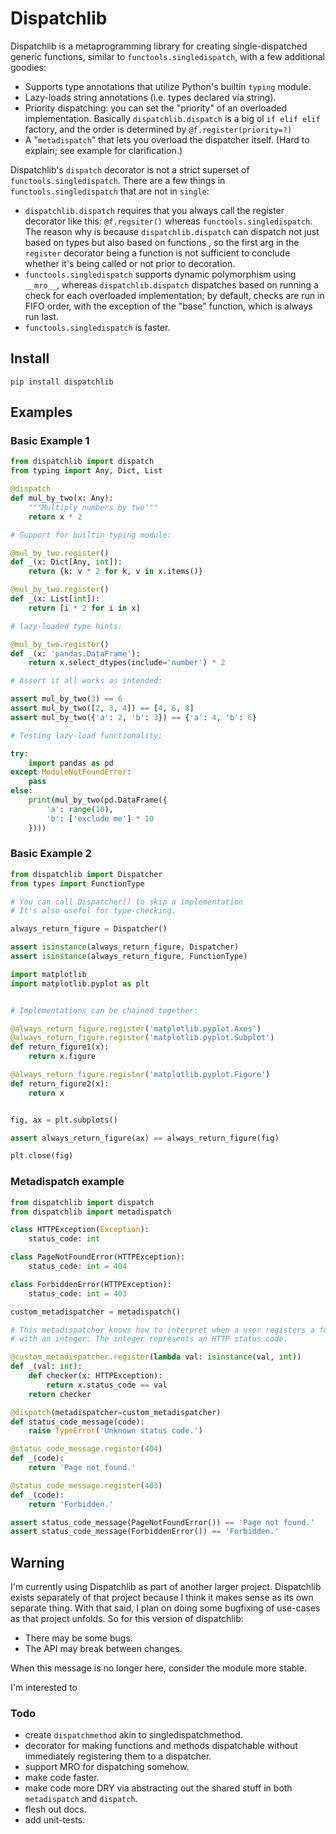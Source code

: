 # Dispatchlib

Dispatchlib is a metaprogramming library for creating single-dispatched generic functions, similar to `functools.singledispatch`, with a few additional goodies:

- Supports type annotations that utilize Python's builtin `typing` module.
- Lazy-loads string annotations (i.e. types declared via string).
- Priority dispatching: you can set the "priority" of an overloaded implementation. Basically `dispatchlib.dispatch` is a big ol `if elif elif` factory, and the order is determined by `@f.register(priority=?)`
- A "`metadispatch`" that lets you overload the dispatcher itself. (Hard to explain; see example for clarification.)

Dispatchlib's `dispatch` decorator is not a strict superset of `functools.singledispatch`. There are a few things in `functools.singledispatch` that are not in `single`:

- `dispatchlib.dispatch` requires that you always call the register decorator like this: `@f.regsiter()` whereas `functools.singledispatch`. The reason why is because `dispatchlib.dispatch` can dispatch not just based on types but also based on functions , so the first arg in the `register` decorator being a function is not sufficient to conclude whether it's being called or not prior to decoration.
- `functools.singledispatch` supports dynamic polymorphism using `__mro__`, whereas `dispatchlib.dispatch` dispatches based on running a check for each overloaded implementation; by default, checks are run in FIFO order, with the exception of the "base" function, which is always run last.
- `functools.singledispatch` is faster.

## Install

```shell
pip install dispatchlib
```

## Examples

### Basic Example 1

```python
from dispatchlib import dispatch
from typing import Any, Dict, List

@dispatch
def mul_by_two(x: Any):
    """Multiply numbers by two"""
    return x * 2

# Support for builtin typing module:

@mul_by_two.register()
def _(x: Dict[Any, int]):
    return {k: v * 2 for k, v in x.items()}

@mul_by_two.register()
def _(x: List[int]):
    return [i * 2 for i in x]

# lazy-loaded type hints:

@mul_by_two.register()
def _(x: 'pandas.DataFrame'):
    return x.select_dtypes(include='number') * 2

# Assert it all works as intended:

assert mul_by_two(3) == 6
assert mul_by_two([2, 3, 4]) == [4, 6, 8]
assert mul_by_two({'a': 2, 'b': 3}) == {'a': 4, 'b': 6}

# Testing lazy-load functionality:

try:
    import pandas as pd
except ModuleNotFoundError:
    pass
else:
    print(mul_by_two(pd.DataFrame({
        'a': range(10),
        'b': ['exclude me'] * 10
    })))
```

### Basic Example 2

```python
from dispatchlib import Dispatcher
from types import FunctionType

# You can call Dispatcher() to skip a implementation
# It's also useful for type-checking.

always_return_figure = Dispatcher()

assert isinstance(always_return_figure, Dispatcher)
assert isinstance(always_return_figure, FunctionType)

import matplotlib
import matplotlib.pyplot as plt


# Implementations can be chained together:

@always_return_figure.register('matplotlib.pyplot.Axes')
@always_return_figure.register('matplotlib.pyplot.Subplot')
def return_figure1(x):
    return x.figure

@always_return_figure.register('matplotlib.pyplot.Figure')
def return_figure2(x):
    return x


fig, ax = plt.subplots()

assert always_return_figure(ax) == always_return_figure(fig)

plt.close(fig)
```

### Metadispatch example

```python
from dispatchlib import dispatch
from dispatchlib import metadispatch

class HTTPException(Exception):
    status_code: int

class PageNotFoundError(HTTPException):
    status_code: int = 404

class ForbiddenError(HTTPException):
    status_code: int = 403

custom_metadispatcher = metadispatch()

# This metadispatcher knows how to interpret when a user registers a function
# with an integer: The integer represents an HTTP status code.

@custom_metadispatcher.register(lambda val: isinstance(val, int))
def _(val: int):
    def checker(x: HTTPException):
        return x.status_code == val
    return checker

@dispatch(metadispatcher=custom_metadispatcher)
def status_code_message(code):
    raise TypeError('Unknown status code.')

@status_code_message.register(404)
def _(code):
    return 'Page not found.'

@status_code_message.register(403)
def _(code):
    return 'Forbidden.'

assert status_code_message(PageNotFoundError()) == 'Page not found.'
assert status_code_message(ForbiddenError()) == 'Forbidden.'
```

## Warning

I'm currently using Dispatchlib as part of another larger project. Dispatchlib exists separately of that project because I think it makes sense as its own separate thing. With that said, I plan on doing some bugfixing of use-cases as that project unfolds. So for this version of dispatchlib:

- There may be some bugs. 
- The API may break between changes.

When this message is no longer here, consider the module more stable.

I'm interested to

### Todo

- create `dispatchmethod` akin to singledispatchmethod.
- decorator for making functions and methods dispatchable without immediately registering them to a dispatcher.
- support MRO for dispatching somehow.
- make code faster.
- make code more DRY via abstracting out the shared stuff in both `metadispatch` and `dispatch`.
- flesh out docs.
- add unit-tests.